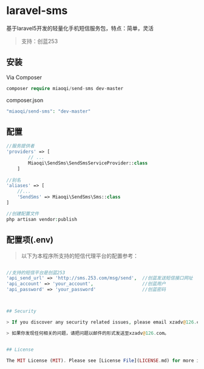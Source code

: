 # laravel-sms


基于laravel5开发的轻量化手机短信服务包，特点：简单，灵活


  > 支持：创蓝253


## 安装

Via Composer

``` php
composer require miaoqi/send-sms dev-master
```

composer.json


``` php
"miaoqi/send-sms": "dev-master"
```

## 配置

``` php
//服务提供者
'providers' => [
        // ...
        Miaoqi\SendSms\SendSmsServiceProvider::class
    ]
    
//别名
'aliases' => [
    //...
    'SendSms' => Miaoqi\SendSms\Sms::class    
]

//创建配置文件
php artisan vendor:publish
```


## 配置项(.env)

   > 以下为本程序所支持的短信代理平台的配置参考：


``` php

//支持的短信平台是创蓝253
'api_send_url' => 'http://sms.253.com/msg/send',  //创蓝发送短信接口网址
'api_account' => 'your_account',                  //创蓝用户
'api_password' => 'your_password'                 //创蓝密码



## Security

> If you discover any security related issues, please email xzadv@126.com instead of using the issue tracker.

> 如果你发现任何相关的问题，请把问题以邮件的形式发送至xzadv@126.com。


## License

The MIT License (MIT). Please see [License File](LICENSE.md) for more information.

